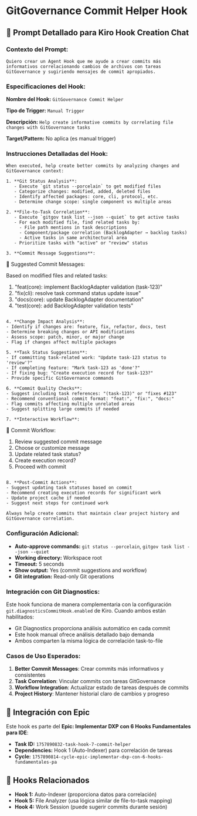 # GitGovernance Commit Helper Hook

## 🎯 Prompt Detallado para Kiro Hook Creation Chat

### Contexto del Prompt:
```
Quiero crear un Agent Hook que me ayude a crear commits más informativos correlacionando cambios de archivos con tareas GitGovernance y sugiriendo mensajes de commit apropiados.
```

### Especificaciones del Hook:

**Nombre del Hook:** `GitGovernance Commit Helper`

**Tipo de Trigger:** `Manual Trigger`

**Descripción:** `Help create informative commits by correlating file changes with GitGovernance tasks`

**Target/Pattern:** No aplica (es manual trigger)

### Instrucciones Detalladas del Hook:

```
When executed, help create better commits by analyzing changes and GitGovernance context:

1. **Git Status Analysis**:
   - Execute `git status --porcelain` to get modified files
   - Categorize changes: modified, added, deleted files
   - Identify affected packages: core, cli, protocol, etc.
   - Determine change scope: single component vs multiple areas

2. **File-to-Task Correlation**:
   - Execute `gitgov task list --json --quiet` to get active tasks
   - For each modified file, find related tasks by:
     - File path mentions in task descriptions
     - Component/package correlation (BacklogAdapter → backlog tasks)
     - Active tasks in same architectural area
   - Prioritize tasks with "active" or "review" status

3. **Commit Message Suggestions**:
   ```
   📝 Suggested Commit Messages:
   
   Based on modified files and related tasks:
   
   1. "feat(core): implement BacklogAdapter validation (task-123)"
   2. "fix(cli): resolve task command status update issue"
   3. "docs(core): update BacklogAdapter documentation"
   4. "test(core): add BacklogAdapter validation tests"
   ```

4. **Change Impact Analysis**:
   - Identify if changes are: feature, fix, refactor, docs, test
   - Determine breaking changes or API modifications
   - Assess scope: patch, minor, or major change
   - Flag if changes affect multiple packages

5. **Task Status Suggestions**:
   - If committing task-related work: "Update task-123 status to 'review'?"
   - If completing feature: "Mark task-123 as 'done'?"
   - If fixing bug: "Create execution record for task-123?"
   - Provide specific GitGovernance commands

6. **Commit Quality Checks**:
   - Suggest including task references: "(task-123)" or "fixes #123"
   - Recommend conventional commit format: "feat:", "fix:", "docs:"
   - Flag commits affecting multiple unrelated areas
   - Suggest splitting large commits if needed

7. **Interactive Workflow**:
   ```
   🔄 Commit Workflow:
   1. Review suggested commit message
   2. Choose or customize message
   3. Update related task status?
   4. Create execution record?
   5. Proceed with commit
   ```

8. **Post-Commit Actions**:
   - Suggest updating task statuses based on commit
   - Recommend creating execution records for significant work
   - Update project cache if needed
   - Suggest next steps for continued work

Always help create commits that maintain clear project history and GitGovernance correlation.
```

### Configuración Adicional:
- **Auto-approve commands:** `git status --porcelain`, `gitgov task list --json --quiet`
- **Working directory:** Workspace root
- **Timeout:** 5 seconds
- **Show output:** Yes (commit suggestions and workflow)
- **Git integration:** Read-only Git operations

### Integración con Git Diagnostics:
Este hook funciona de manera complementaria con la configuración `git.diagnosticsCommitHook.enabled` de Kiro. Cuando ambos están habilitados:
- Git Diagnostics proporciona análisis automático en cada commit
- Este hook manual ofrece análisis detallado bajo demanda
- Ambos comparten la misma lógica de correlación task-to-file

### Casos de Uso Esperados:
1. **Better Commit Messages**: Crear commits más informativos y consistentes
2. **Task Correlation**: Vincular commits con tareas GitGovernance
3. **Workflow Integration**: Actualizar estado de tareas después de commits
4. **Project History**: Mantener historial claro de cambios y progreso

## 🎯 Integración con Epic

Este hook es parte del **Epic: Implementar DXP con 6 Hooks Fundamentales para IDE**:

- **Task ID:** `1757890832-task-hook-7-commit-helper`
- **Dependencies:** Hook 1 (Auto-Indexer) para correlación de tareas
- **Cycle:** `1757890814-cycle-epic-implementar-dxp-con-6-hooks-fundamentales-pa`

## 🔗 Hooks Relacionados

- **Hook 1:** Auto-Indexer (proporciona datos para correlación)
- **Hook 5:** File Analyzer (usa lógica similar de file-to-task mapping)
- **Hook 4:** Work Session (puede sugerir commits durante sesión)